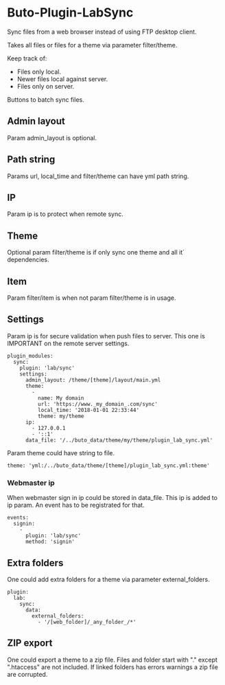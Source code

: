 # Buto-Plugin-LabSync

Sync files from a web browser instead of using FTP desktop client.

Takes all files or files for a theme via parameter filter/theme.

Keep track of:
- Files only local.
- Newer files local against server.
- Files only on server.

Buttons to batch sync files.

## Admin layout
Param admin_layout is optional.

## Path string
Params url, local_time and filter/theme can have yml path string.

## IP
Param ip is to protect when remote sync.

## Theme
Optional param filter/theme is if only sync one theme and all it´ dependencies.

## Item
Param filter/item is when not param filter/theme is in usage.

## Settings

Param ip is for secure validation when push files to server. This one is IMPORTANT on the remote server settings.
```
plugin_modules:
  sync:
    plugin: 'lab/sync'
    settings:
      admin_layout: /theme/[theme]/layout/main.yml
      theme:
        -
          name: My domain
          url: 'https://www._my_domain_.com/sync'
          local_time: '2018-01-01 22:33:44'
          theme: my/theme
      ip:
        - 127.0.0.1
        - '::1'
      data_file: '/../buto_data/theme/my/theme/plugin_lab_sync.yml'
```


Param theme could have string to file.
```
theme: 'yml:/../buto_data/theme/[theme]/plugin_lab_sync.yml:theme'
```

### Webmaster ip

When webmaster sign in ip could be stored in data_file. This ip is added to ip param. An event has to be registrated for that.

```
events:
  signin:
    -
      plugin: 'lab/sync'
      method: 'signin'
```

## Extra folders
One could add extra folders for a theme via parameter external_folders.
```
plugin:
  lab:
    sync:
      data:
        external_folders:
          - '/[web_folder]/_any_folder_/*'
```

## ZIP export
One could export a theme to a zip file.
Files and folder start with "." except ".htaccess" are not included. If linked folders has errors warnings a zip file are corrupted.
